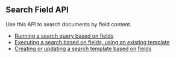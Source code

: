 ## Search Field API

Use this API to search documents by field content.

* [Running a search query based on fields](search.md)
* [Executing a search based on fields, using an existing template](template_search.md)
* [Creating or updating a search template based on fields](template_create_update.md)
